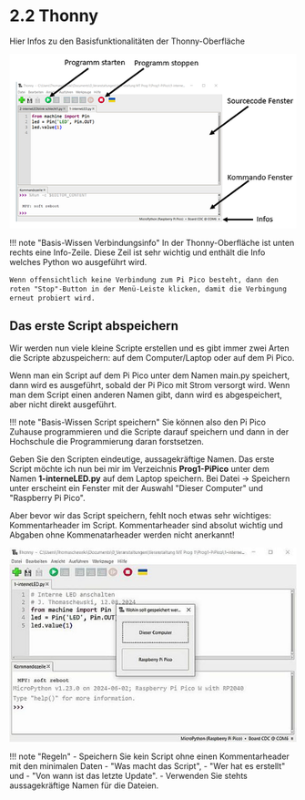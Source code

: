 # 2.2 Thonny

Hier Infos zu den Basisfunktionalitäten der Thonny-Oberfläche

![Thonny Einrichten](media/Thonny12a.PNG)

!!! note "Basis-Wissen Verbindungsinfo"
    In der Thonny-Oberfläche ist unten rechts eine Info-Zeile. Diese Zeil ist sehr wichtig und enthält die Info welches Python wo ausgeführt wird. 

    Wenn offensichtlich keine Verbindung zum Pi Pico besteht, dann den roten "Stop"-Button in der Menü-Leiste klicken, damit die Verbingung erneut probiert wird. 


## Das erste Script abspeichern

Wir werden nun viele kleine Scripte erstellen und es gibt immer zwei Arten die Scripte abzuspeichern: auf dem Computer/Laptop oder auf dem Pi Pico. 

Wenn man ein Script auf dem Pi Pico unter dem Namen main.py speichert, dann wird es ausgeführt, sobald der Pi Pico mit Strom versorgt wird. Wenn man dem Script einen anderen Namen gibt, dann wird es abgespeichert, aber nicht direkt ausgeführt.

!!! note "Basis-Wissen Script speichern"
    Sie können also den Pi Pico Zuhause programmieren und die Scripte darauf speichern und dann in der Hochschule die Programmierung daran forstsetzen.

Geben Sie den Scripten eindeutige, aussagekräftige Namen. Das erste Script möchte ich nun bei mir im Verzeichnis **Prog1-PiPico** unter dem Namen **1-interneLED.py** auf dem Laptop speichern. Bei Datei -> Speichern unter erscheint ein Fenster mit der Auswahl "Dieser Computer" und "Raspberry Pi Pico".

Aber bevor wir das Script speichern, fehlt noch etwas sehr wichtiges: Kommentarheader im Script.
Kommentarheader sind absolut wichtig und Abgaben ohne Kommenatarheader werden nicht anerkannt!

![Speichern](media/Speichern.jpg)

!!! note "Regeln"
    - Speichern Sie kein Script ohne einen Kommentarheader mit den minimalen Daten 
        - "Was macht das Script", 
        - "Wer hat es erstellt" und 
        - "Von wann ist das letzte Update".
    - Verwenden Sie stehts aussagekräftige Namen für die Dateien.


